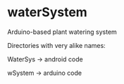 # waterSystem
Arduino-based plant watering system

Directories with very alike names:

WaterSys -> android code

wSystem -> arduino code
